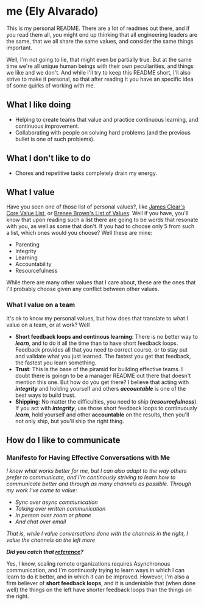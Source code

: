 # me (Ely Alvarado)

This is my personal README. There are a lot of readmes out there, and if you read them all, you might end up thinking that all engineering leaders are the same, that we all share the same values, and consider the same things important.

Well, I'm not going to lie, that might even be partially true. But at the same time we're all unique human beings with their own peculiarities, and things we like and we don't. And while I'll try to keep this README short, I'll also strive to make it personal, so that after reading it you have an specific idea of some quirks of working with me.

## What I like doing

* Helping to create teams that value and practice continuous learning, and continuous improvement.
* Collaborating with people on solving hard problems (and the previous bullet is one of such problems).

## What I don't like to do

* Chores and repetitive tasks completely drain my energy.

## What I value

Have you seen one of those list of personal values?, like [James Clear's Core Value List](https://jamesclear.com/core-values), or [Brenee Brown's List of Values](https://daretolead.brenebrown.com/wp-content/uploads/2019/02/Values.pdf). Well if you have, you'll know that upon reading such a list there are going to be words that resonate with you, as well as some that don't. If you had to choose only 5 from such a list, which ones would you choose? Well these are mine:

* Parenting
* Integrity
* Learning
* Accountability
* Resourcefulness

While there are many other values that I care about, these are the ones that I'll probably choose given any conflict between other values.

### What I value on a team

It's ok to know my personal values, but how does that translate to what I value on a team, or at work? Well 

* **Short feedback loops and continous learning**: There is no better way to _**learn**_, and to do it all the time than to have short feedback loops. Feedback provides all that you need to correct course, or to stay put and validate what you just learned. The fastest you get that feedback, the fastest you learn something.
* **Trust**: This is the base of the piramid for building effective teams. I doubt there is goingn to be a manager README out there that doesn't mention this one. But how do you get there? I believe that acting with _**integrity**_ and holding yourself and others _**accountable**_ is one of the best ways to build trust.
* **Shipping**: No matter the difficulties, you need to ship (_**resourcefulness**_). If you act with _**integrity**_, use those short feedback loops to continuously _**learn**_, hold yourself and other **accountable** on the results, then you'll not only ship, but you'll ship the right thing.

## How do I like to communicate

### Manifesto for Having Effective Conversations with Me

_I know what works better for me, but I can also adapt to the way others prefer to communicate, and I'm continously striving to learn how to communicate better and through as many channels as possible. Through my work I've come to value:_

* _Sync over async communication_
* _Talking over written communication_
* _In person over zoom or phone_
* _And chat over email_

_That is, while I value conversations done with the channels in the right, I value the channels on the left more_

_**Did you catch that [reference](http://agilemanifesto.org/)?**_

Yes, I know, scaling remote organizations requires Asynchronous communication, and I'm continuosly trying to learn ways in which I can learn to do it better, and in which it can be improved. However, I'm also a firm believer of **short feedback loops**, and it is undeniable that (when done well) the things on the left have shorter feedback loops than the things on the right.

